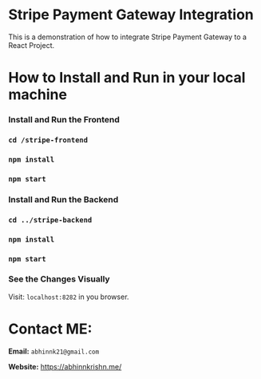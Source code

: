 # Stripe Payment Gateway Integration
This is a demonstration of how to integrate Stripe Payment Gateway to a React Project.

# How to Install and Run in your local machine

### Install and Run the Frontend

### ```cd /stripe-frontend```

### ``` npm install ```

### ```npm start```


### Install and Run the Backend

### ```cd ../stripe-backend ```

### ```npm install```

### ```npm start```

### See the Changes Visually

Visit: ``localhost:8282`` in you browser.

# Contact ME:

**Email:** `abhinnk21@gmail.com`

**Website:** https://abhinnkrishn.me/




